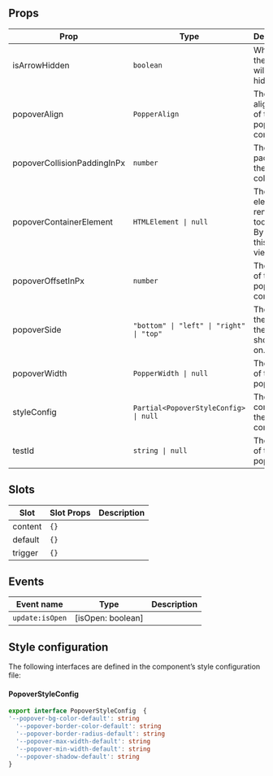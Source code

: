 <!-- This file is automatically generated, do not edit manually. -->

## Props

| Prop | Type | Description | Default |
| ---- | ---- | ----------- | ------- |
| isArrowHidden | `boolean` | When true, the arrow will be hidden. | `false` |
| popoverAlign | `PopperAlign` | The alignment of the popper content. | `"center"` |
| popoverCollisionPaddingInPx | `number` | The padding of the popper collision. | `10` |
| popoverContainerElement | `HTMLElement \| null` | The element to render the tooltip in. By default this is the viewport | `null` |
| popoverOffsetInPx | `number` | The offset of the popper content. | `10` |
| popoverSide | `"bottom" \| "left" \| "right" \| "top"` | The side of the trigger the tooltip should be on. | `"bottom"` |
| popoverWidth | `PopperWidth \| null` | The width of the popper. | `null` |
| styleConfig | `Partial<PopoverStyleConfig> \| null` | The style config of the component. | `null` |
| testId | `string \| null` | The test id of the popover. | `null` |


## Slots

| Slot | Slot Props | Description |
| --------- | ---- | ----------- |
| content | `{}` |  |
| default | `{}` |  |
| trigger | `{}` |  |


## Events

| Event name | Type | Description |
| ---------- | ---- | ----------- |
| `update:isOpen` | [isOpen: boolean] |  |


## Style configuration

The following interfaces are defined in the component’s style configuration file:

#### PopoverStyleConfig

```ts
export interface PopoverStyleConfig  {
'--popover-bg-color-default': string
  '--popover-border-color-default': string
  '--popover-border-radius-default': string
  '--popover-max-width-default': string
  '--popover-min-width-default': string
  '--popover-shadow-default': string
}
```

